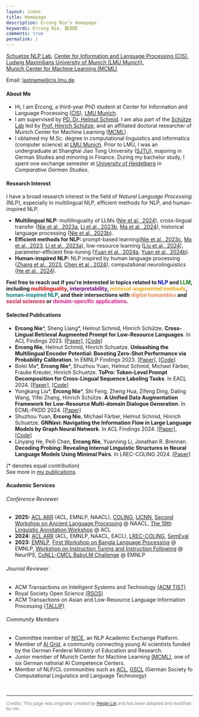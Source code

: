 ```yaml
---
layout: index
title: Homepage
description: Ercong Nie's Homepage
keywords: Ercong Nie, 聂耳聪
comments: true
permalink: /
---
```


[Schuetze NLP Lab](https://schuetze.cis.lmu.de/), [Center for Information and Language Processing (CIS)](https://www.cis.lmu.de/),  
[Ludwig Maximilians University of Munich (LMU Munich)](https://www.lmu.de/en/),  
[Munich Center for Machine Learning (MCML)](https://mcml.ai/)<br>

Email: lastname@cis.lmu.de

#### About Me

* Hi, I am Ercong, a third-year PhD student at Center for Information and Language Processing ([CIS](https://www.cis.lmu.de/)), [LMU Munich](https://www.lmu.de/en/index.html).
* I am supervised by [PD. Dr. Helmut Schmid](https://www.cis.uni-muenchen.de/~schmid/). I am also part of the [Schütze Lab](https://schuetze.cis.lmu.de/) led by [Prof. Hinrich Schütze](https://schuetze.cis.lmu.de/about/), and an affiliated doctoral researcher of Munich Center for Machine Learning ([MCML](https://mcml.ai/)).
* I obtained my M.Sc. degree in computational linguistics and informatics (computer science) at 
[LMU Munich](https://www.lmu.de/en/index.html). Prior to LMU, I was an undergraduate at Shanghai Jiao Tong University ([SJTU](https://sfl.sjtu.edu.cn/En)),
majoring in German Studies and minoring in Finance. 
During my bachelor study, I spent one exchange semester at [University of Heidelberg](https://www.uni-heidelberg.de/en) in *Comparative German Studies*.


#### Research Interest
I have a broad research interest in the field of *Natural Language Processing* (NLP), especially in multilingual NLP, efficient methods for NLP, and human-inspired NLP. <br>
* **Multilingual NLP:** multilinguality of LLMs ([Nie et al., 2024](https://arxiv.org/pdf/2402.18397.pdf)), cross-lingual transfer ([Nie et al., 2023a](https://doi.org/10.18653/v1/2023.findings-acl.528), [Li et al., 2023b](https://openreview.net/pdf?id=KLPLCXo4aD), [Ma et al., 2024](https://aclanthology.org/2024.eacl-long.164v2.pdf)), historical language processing ([Nie et al., 2023b](https://aclanthology.org/2023.alp-1.8/)).
* **Efficient methods for NLP:**  prompt-based learning([Nie et al., 2023c](https://aclanthology.org/2023.findings-emnlp.1056/), [Ma et al., 2023](https://aclanthology.org/2023.konvens-main.1), [Li et al., 2023a](https://aclanthology.org/2023.banglalp-1.15.pdf)), low-resource learning ([Liu et al., 2024](https://www.google.com)), parameter-efficient fine-tuning ([Yuan et al., 2024a](https://arxiv.org/pdf/2402.11709.pdf), [Yuan et al., 2024b](https://arxiv.org/pdf/2402.11700.pdf)).
* **Human-inspired NLP:** NLP inspired by human language processing ([Zhang et al., 2023](https://aclanthology.org/2023.conll-babylm.13/), [Chen et al., 2024](https://aclanthology.org/2024.semeval2024-1.243)), computational neurolinguistics ([He et al., 2024](https://aclanthology.org/2024.lrec-main.402.pdf)).

<p>
        <strong>Feel free to reach out if you're interested in topics related to
        <span style="color: blue;">NLP</span> and 
        <span style="color: green;">LLM</span>, including 
        <span style="color: red;">multilinguality</span>, 
        <span style="color: purple;">interpretability</span>, 
        <span style="color: orange;">retrieval-augmented methods</span>, 
        <span style="color: teal;">human-inspired NLP</span>, 
        and their intersections with 
        <span style="color: coral;">digital humanities</span> and 
        <span style="color: crimson;">social sciences</span> or 
        <span style="color: deeppink;">domain-specific applications</span>.</strong> 
    </p>

#### Selected Publications

- **Ercong Nie**\*, Sheng Liang\*, Helmut Schmid, Hinrich Schütze. **Cross-Lingual Retrieval Augmented Prompt for Low-Resource Languages**. In ACL Findings 2023. [[Paper]](https://aclanthology.org/2023.findings-acl.528.pdf), [[Code]](https://github.com/ercong21/parc)
- **Ercong Nie**, Helmut Schmid, Hinrich Schuetze. **Unleashing the Multilingual Encoder Potential: Boosting Zero-Shot Performance via Probability Calibration**. In EMNLP Findings 2023. [[Paper]](https://aclanthology.org/2023.findings-emnlp.1056.pdf), [[Code]](https://github.com/ercong21/calibration)
- Bolei Ma\*, **Ercong Nie**\*, Shuzhou Yuan, Helmut Schmid, Michael Färber, Frauke Kreuter, Hinrich Schuetze. **ToPro: Token-Level Prompt Decomposition for Cross-Lingual Sequence Labeling Tasks**. In EACL 2024. [[Paper]](https://aclanthology.org/2024.eacl-long.164.pdf), [[Code]](https://github.com/boleima/ToPro)
- Yongkang Liu\*, **Ercong Nie**\*, Shi Feng, Zheng Hua, Zifeng Ding, Daling Wang, Yifei Zhang, Hinrich Schütze. **A Unified Data Augmentation Framework for Low-Resource Multi-domain Dialogue Generation**. In ECML-PKDD 2024. [[Paper]](https://link.springer.com/chapter/10.1007/978-3-031-70344-7_10) 
- Shuzhou Yuan, **Ercong Nie**, Michael Färber, Helmut Schmid, Hinrich Schuetze. **GNNavi: Navigating the Information Flow in Large Language Models by Graph Neural Network**. In ACL Findings 2024. [[Paper]](https://aclanthology.org/2024.findings-acl.237.pdf), [[Code]](https://github.com/ShuzhouYuan/GNNavi)
- Linyang He, Peili Chen, **Ercong Nie**, Yuanning Li, Jonathan R. Brennan. **Decoding Probing: Revealing Internal Linguistic Structures in Neural Language Models Using Minimal Pairs**. In LREC-COLING 2024. [[Paper]](https://aclanthology.org/2024.lrec-main.402.pdf)

(\* denotes equal contribution)  
See more in [my publications](publications/).

#### Academic Services

###### Conference Reviewer
* **2025:** [ACL ARR](https://aclrollingreview.org/people) (ACL, EMNLP, NAACL), [COLING](https://coling2025.org/), [IJCNN](https://2025.ijcnn.org/), [Second Workshop on Ancient Language Processing](https://www.ancientnlp.com/alp2025/organization/) @ NAACL, [The 19th Linguistic Annotation Workshop](https://sigann.github.io/LAW-XIX-2025/) @ ACL
* **2024:** [ACL ARR](https://aclrollingreview.org/people) (ACL, EMNLP, NAACL, EACL), [LREC-COLING](https://lrec-coling-2024.org/), [SemEval](https://semeval.github.io/SemEval2024/)
* **2023:** [EMNLP](https://2023.emnlp.org/), [First Workshop on Bangla Language Processing](https://blp-workshop.github.io/organizers) @ EMNLP, [Workshop on Instruction Tuning and Instruction Following](https://an-instructive-workshop.github.io/organization/) @ NeurIPS, [CoNLL-CMCL BabyLM Challenge](https://babylm.github.io/) @ EMNLP

###### Journal Reviewer
* ACM Transactions on Intelligent Systems and Technology [(ACM TIST)](https://dl.acm.org/journal/tist)
* Royal Society Open Science [(RSOS)](https://royalsocietypublishing.org/journal/rsos)
* ACM Transactions on Asian and Low-Resource Language Information Processing [(TALLIP)](https://dl.acm.org/journal/TALLIP)

###### Community Members
* Committee member of [NICE](https://nice-nlp.github.io/), an NLP Academic Exchange Platform.
* Member of [AI Grid](https://ai-grid.org/en/), a community connecting young AI scientists funded by the German Ferderal Ministry of Education and Research.
* Junior member of Munich Center for Machine Learning [(MCML)](https://mcml.ai/#about), one of six German national AI Competence Centers.
* Member of NLP/CL communities such as [ACL](https://www.aclweb.org/portal/), [GSCL](https://gscl.org/en/) (German Society fo Computational Linguistics and Language Technology)


<br>

---
<span style="font-size: smaller; color: grey;">
Credits: This page was originally created by <a href="https://lpq29743.github.io/" target="_blank">Peiqin Lin</a> and has been adopted and modified by me.
</span>